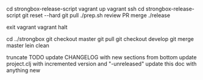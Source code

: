 cd strongbox-release-script
vagrant up
vagrant ssh
cd strongbox-release-script
git reset --hard
git pull
./prep.sh <version>
review PR
merge
./release <version>

exit vagrant
vagrant halt

cd ../strongbox
git checkout master
git pull
git checkout develop
git merge master
lein clean

truncate TODO
update CHANGELOG with new sections from bottom
update project.clj with incremented version and "-unreleased"
update this doc with anything new
